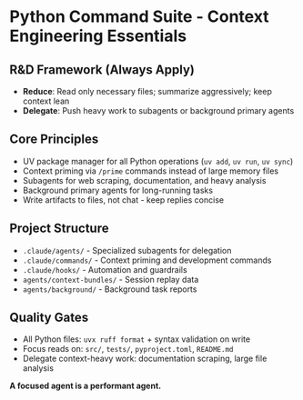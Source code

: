 # Python Command Suite - Context Engineering Essentials

## R&D Framework (Always Apply)
- **Reduce**: Read only necessary files; summarize aggressively; keep context lean
- **Delegate**: Push heavy work to subagents or background primary agents

## Core Principles
- UV package manager for all Python operations (`uv add`, `uv run`, `uv sync`)
- Context priming via `/prime` commands instead of large memory files
- Subagents for web scraping, documentation, and heavy analysis
- Background primary agents for long-running tasks
- Write artifacts to files, not chat - keep replies concise

## Project Structure
- `.claude/agents/` - Specialized subagents for delegation
- `.claude/commands/` - Context priming and development commands  
- `.claude/hooks/` - Automation and guardrails
- `agents/context-bundles/` - Session replay data
- `agents/background/` - Background task reports

## Quality Gates
- All Python files: `uvx ruff format` + syntax validation on write
- Focus reads on: `src/`, `tests/`, `pyproject.toml`, `README.md`
- Delegate context-heavy work: documentation scraping, large file analysis

**A focused agent is a performant agent.**